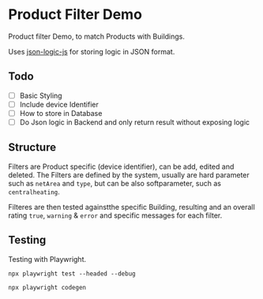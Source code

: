 # Product Filter Demo
Product filter Demo, to match Products with Buildings.

Uses [json-logic-js](https://github.com/jwadhams/json-logic-js) for storing logic in JSON format.

## Todo
- [ ] Basic Styling
- [ ] Include device Identifier
- [ ] How to store in Database
- [ ] Do Json logic in Backend and only return result without exposing logic

## Structure

Filters are Product specific (device identifier), can be add, edited and deleted. The Filters are defined by the system, usually are hard parameter such as `netArea` and `type`, but can be also softparameter, such as `centralheating`.

Filteres are then tested againstthe specific Building, resulting and an overall rating `true`, `warning` & `error` and specific messages for each filter.

## Testing
Testing with Playwright.

`npx playwright test --headed --debug`

`npx playwright codegen`